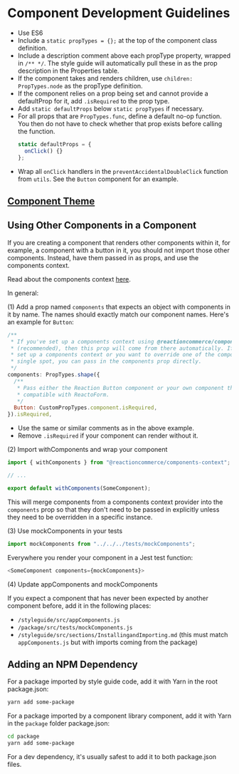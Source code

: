 # Component Development Guidelines

- Use ES6
- Include a `static propTypes = {};` at the top of the component class definition.
- Include a description comment above each propType property, wrapped in `/** */`. The style guide will automatically pull these in as the prop description in the Properties table.
- If the component takes and renders children, use `children: PropTypes.node` as the propType definition.
- If the component relies on a prop being set and cannot provide a defaultProp for it, add `.isRequired` to the prop type.
- Add `static defaultProps` below `static propTypes` if necessary.
- For all props that are `PropTypes.func`, define a default no-op function. You then do not have to check whether that prop exists before calling the function.
    ```js
    static defaultProps = {
      onClick() {}
    };
    ```
- Wrap all `onClick` handlers in the `preventAccidentalDoubleClick` function from `utils`. See the `Button` component for an example.

## [Component Theme](./styling-conventions.md)

## Using Other Components in a Component

If you are creating a component that renders other components within it, for example, a component with a button in it, you should not import those other components. Instead, have them passed in as props, and use the components context.

Read about the components context [here](https://github.com/reactioncommerce/components-context).

In general:

(1) Add a prop named `components` that expects an object with components in it by name. The names should exactly match our component names. Here's an example for `Button`:

```js
/**
 * If you've set up a components context using @reactioncommerce/components-context
 * (recommended), then this prop will come from there automatically. If you have not
 * set up a components context or you want to override one of the components in a
 * single spot, you can pass in the components prop directly.
 */
components: PropTypes.shape({
  /**
   * Pass either the Reaction Button component or your own component that is
   * compatible with ReactoForm.
   */
  Button: CustomPropTypes.component.isRequired,
}).isRequired,
```

- Use the same or similar comments as in the above example.
- Remove `.isRequired` if your component can render without it.

(2) Import withComponents and wrap your component

```js
import { withComponents } from "@reactioncommerce/components-context";

// ...

export default withComponents(SomeComponent);
```

This will merge components from a components context provider into the `components` prop so that they don't need to be passed in explicitly unless they need to be overridden in a specific instance.

(3) Use mockComponents in your tests

```js
import mockComponents from "../../../tests/mockComponents";
```

Everywhere you render your component in a Jest test function:

```js
<SomeComponent components={mockComponents}>
```

(4) Update appComponents and mockComponents

If you expect a component that has never been expected by another component before, add it in the following places:

- `/styleguide/src/appComponents.js`
- `/package/src/tests/mockComponents.js`
- `/styleguide/src/sections/InstallingandImporting.md` (this must match `appComponents.js` but with imports coming from the package)

## Adding an NPM Dependency

For a package imported by style guide code, add it with Yarn in the root package.json:

```bash
yarn add some-package
```

For a package imported by a component library component, add it with Yarn in the `package` folder package.json:

```bash
cd package
yarn add some-package
```

For a dev dependency, it's usually safest to add it to both package.json files.
